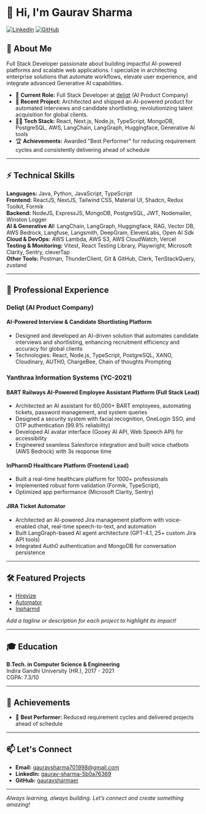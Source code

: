 # 👋 Hi, I'm Gaurav Sharma

[![LinkedIn](https://img.shields.io/badge/LinkedIn-blue?logo=linkedin&style=for-the-badge)](https://www.linkedin.com/in/gaurav-sharma-5b0a76369/)
[![GitHub](https://img.shields.io/badge/GitHub-black?logo=github&style=for-the-badge)](https://github.com/gauravsharmaer)

## 🚀 About Me

Full Stack Developer passionate about building impactful AI-powered platforms and scalable web applications. I specialize in architecting enterprise solutions that automate workflows, elevate user experience, and integrate advanced Generative AI capabilities.

- 🏢 **Current Role:** Full Stack Developer at [deliqt](https://deliqt.com/hirevize-ai-powered-hiring-platform/) (AI Product Company)
- 🤖 **Recent Project:** Architected and shipped an AI-powered product for automated interviews and candidate shortlisting, revolutionizing talent acquisition for global clients.
- 🧑‍💻 **Tech Stack:** React, Next.js, Node.js, TypeScript, MongoDB, PostgreSQL, AWS, LangChain, LangGraph, Huggingface, Generative AI tools
- 🏆 **Achievements:** Awarded "Best Performer" for reducing requirement cycles and consistently delivering ahead of schedule

---

## ⚡ Technical Skills

**Languages:** Java, Python, JavaScript, TypeScript  
**Frontend:** ReactJS, NextJS, Tailwind CSS, Material UI, Shadcn, Redux Toolkit, Formik  
**Backend:** NodeJS, ExpressJS, MongoDB, PostgreSQL, JWT, Nodemailer, Winston Logger  
**AI & Generative AI:** LangChain, LangGraph, Huggingface, RAG, Vector DB, AWS Bedrock, Langfuse, Langsmith, DeepGram, ElevenLabs, Open AI Sdk 
**Cloud & DevOps:** AWS Lambda, AWS S3, AWS CloudWatch, Vercel  
**Testing & Monitoring:** Vitest, React Testing Library, Playwright, Microsoft Clarity, Sentry, cleverTap  
**Other Tools:** Postman, ThunderClient, Git & GitHub, Clerk, TenStackQuery, zustand

---

## 💼 Professional Experience

### **Deliqt (AI Product Company)**
#### AI-Powered Interview & Candidate Shortlisting Platform
- Designed and developed an AI-driven solution that automates candidate interviews and shortlisting, enhancing recruitment efficiency and accuracy for global clients
- Technologies: React, Node.js, TypeScript, PostgreSQL, XANO, Cloudinary, AUTH0, ChargeBee, Chain of thoughts Prompting

### **Yanthraa Information Systems (YC-2021)**
#### BART Railways AI-Powered Employee Assistant Platform (Full Stack Lead)
- Architected an AI assistant for 60,000+ BART employees, automating tickets, password management, and system queries
- Designed a security system with facial recognition, OneLogin SSO, and OTP authentication (99.9% reliability)
- Developed AI avatar interface (Gooey AI API, Web Speech API) for accessibility
- Engineered seamless Salesforce integration and built voice chatbots (AWS Bedrock) with 3s response time

#### InPharmD Healthcare Platform (Frontend Lead)
- Built a real-time healthcare platform for 1000+ professionals 
- Implemented robust form validation (Formik, TypeScript),
- Optimized app performance (Microsoft Clarity, Sentry)

#### JIRA Ticket Automator
- Architected an AI-powered Jira management platform with voice-enabled chat, real-time speech-to-text, and automation
- Built LangGraph-based AI agent architecture (GPT-4.1, 25+ custom Jira API tools)
- Integrated Auth0 authentication and MongoDB for conversation persistence

---

## 🛠️ Featured Projects

- [Hirevize](https://app.hirevize.com/auth)  
- [Automator](https://github.com/gauravsharmaer/Automator)  
- [Inpharmd](https://staging.inpharmd.com/login)  


*Add a tagline or description for each project to highlight its impact!*

---

## 🎓 Education

**B.Tech. in Computer Science & Engineering**  
Indira Gandhi University (HR.), 2017 - 2021  
CGPA: 7.3/10

---

## 🌟 Achievements

- 🏅 **Best Performer:** Reduced requirement cycles  and delivered projects ahead of schedule

---

## 📫 Let's Connect

- **Email:** gauravsharma701998@gmail.com
- **LinkedIn:** [gaurav-sharma-5b0a76369](https://www.linkedin.com/in/gaurav-sharma-5b0a76369/)
- **GitHub:** [gauravsharmaer](https://github.com/gauravsharmaer)

---

*Always learning, always building. Let’s connect and create something amazing!*
